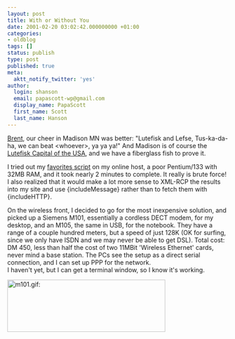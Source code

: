 ```yaml
---
layout: post
title: With or Without You
date: 2001-02-20 03:02:42.000000000 +01:00
categories:
- oldblog
tags: []
status: publish
type: post
published: true
meta:
  aktt_notify_twitter: 'yes'
author:
  login: shanson
  email: papascott-wp@gmail.com
  display_name: PapaScott
  first_name: Scott
  last_name: Hanson
---
```

<p><a href="http://inessential.com/2001/02/19.html">Brent</a>, our cheer in Madison MN was better: "Lutefisk and Lefse, Tus-ka-da-ha, we can beat &lt;whoever>, ya ya ya!" And Madison is of course the <a href="http://personal.riverusers.com/~roses/lutefisk.htm">Lutefisk Capital of the USA</a>, and we have a fiberglass fish to prove it.</p>
<p>I tried out my <a href="http://shanson.editthispage.com/stories/storyReader$501">favorites script</a> on my online host, a poor Pentium/133 with 32MB RAM, and it took nearly 2 minutes to complete. It really is brute force! I also realized that it would make a lot more sense to XML-RCP the results into my site and use &#123;includeMessage&#125; rather than to fetch them with &#123;includeHTTP&#125;.</p>
<p>On the wireless front, I decided to go for the most inexpensive solution, and picked up a Siemens M101, essentially a cordless DECT modem, for my desktop, and an M105, the same in USB, for the notebook. They have a range of a couple hundred meters, but a speed of just 128K (OK for surfing, since we only have ISDN and we may never be able to get DSL). Total cost: DM 450, less than half the cost of two 11MBit 'Wireless Ethernet' cards, never mind a base station. The PCs see the setup as a direct serial connection, and I can set up PPP for the network.<br />
I haven't yet, but I can get a terminal window, so I know it's working.</p>
<p><img src="https://www.papascott.de/wordpress/wp-content/uploads/2001/02/m101.gif" height="119" width="360" border="0" alt="m101.gif: " /></p>
